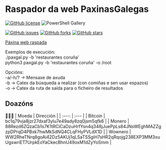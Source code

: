 # Raspador da web PaxinasGalegas
[![GitHub license](https://img.shields.io/github/license/Ran-n/scripts)](https://github.com/Ran-n/scripts/blob/master/LICENSE)
![PowerShell Gallery](https://img.shields.io/badge/plataforma-LiGNUx%20%7C%20Windows10-lightgrey)

[![GitHub issues](https://img.shields.io/github/issues/Ran-n/paxinasgalegas-scrapper)](https://github.com/Ran-n/conexions/issues)
[![GitHub forks](https://img.shields.io/github/forks/Ran-n/paxinasgalegas-scrapper)](https://github.com/Ran-n/conexions/network)
[![GitHub stars](https://img.shields.io/github/stars/Ran-n/paxinasgalegas-scrapper)](https://github.com/Ran-n/conexions/stargazers)

[Páxina web raspada](https://www.paxinasgalegas.es/)

Exemplos de execución:  
    ./paxgal.py -b 'restaurantes coruña'  
    python3 paxgal.py -b 'restaurantes coruña' -o /root  

Opcións:  
-a/-h/? → Mensaxe de axuda  
-b      → Catex da búsqueda a realizar (con comiñas e sen usar espazos)  
-o      → Catex da ruta de saída para o ficheiro de resultados  

## Doazóns
🙇🙇‍♀
| Moeda     | Dirección                                                                                         |
| :---:     | :---                                                                                              |
| Bitcoin   | bc1q79vja8jzr27dxaf3ylu7e49ady8zq0jsm5qfk6                                                        |
| Monero    | 88Rezd6ZQzaCb1s7K1tRCiCaDzuHrfYsn4q348jJuePpLs84JNsWEghMAZZgzpDPrqD4PBxk7hwMkSdNQ4CLqFHyPVLdX1D   |
| Wownero   | WW2RheTNrq8goAi42Dz5AKUj1qLSaTSSgiH7sHR2qRqojg238EXP3MM3xuUgswriET7UrpkEoYaCkecBhnU49oxM1dZyYoSmm |

